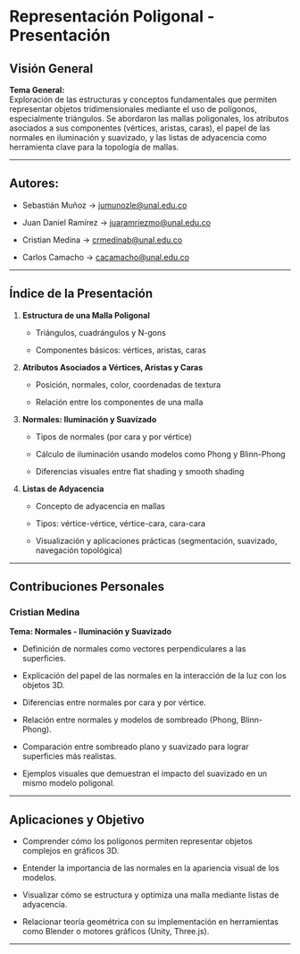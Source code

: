 # Representación Poligonal - Presentación

## Visión General

**Tema General:**  
Exploración de las estructuras y conceptos fundamentales que permiten representar objetos tridimensionales mediante el uso de polígonos, especialmente triángulos. Se abordaron las mallas poligonales, los atributos asociados a sus componentes (vértices, aristas, caras), el papel de las normales en iluminación y suavizado, y las listas de adyacencia como herramienta clave para la topología de mallas.

----------

## Autores:

-   Sebastián Muñoz → jumunozle@unal.edu.co
    
-   Juan Daniel Ramírez → juaramriezmo@unal.edu.co
    
-   Cristian Medina → crmedinab@unal.edu.co
    
-   Carlos Camacho → cacamacho@unal.edu.co
    

----------

## Índice de la Presentación

1.  **Estructura de una Malla Poligonal**
    
    -   Triángulos, cuadrángulos y N-gons
        
    -   Componentes básicos: vértices, aristas, caras
        
2.  **Atributos Asociados a Vértices, Aristas y Caras**
    
    -   Posición, normales, color, coordenadas de textura
        
    -   Relación entre los componentes de una malla
        
3.  **Normales: Iluminación y Suavizado**
    
    -   Tipos de normales (por cara y por vértice)
        
    -   Cálculo de iluminación usando modelos como Phong y Blinn-Phong
        
    -   Diferencias visuales entre flat shading y smooth shading
        
4.  **Listas de Adyacencia**
    
    -   Concepto de adyacencia en mallas
        
    -   Tipos: vértice-vértice, vértice-cara, cara-cara
        
    -   Visualización y aplicaciones prácticas (segmentación, suavizado, navegación topológica)
        

----------

## Contribuciones Personales

### Cristian Medina

**Tema: Normales - Iluminación y Suavizado**

-   Definición de normales como vectores perpendiculares a las superficies.
    
-   Explicación del papel de las normales en la interacción de la luz con los objetos 3D.
    
-   Diferencias entre normales por cara y por vértice.
    
-   Relación entre normales y modelos de sombreado (Phong, Blinn-Phong).
    
-   Comparación entre sombreado plano y suavizado para lograr superficies más realistas.
    
-   Ejemplos visuales que demuestran el impacto del suavizado en un mismo modelo poligonal.
    

----------

## Aplicaciones y Objetivo

-   Comprender cómo los polígonos permiten representar objetos complejos en gráficos 3D.
    
-   Entender la importancia de las normales en la apariencia visual de los modelos.
    
-   Visualizar cómo se estructura y optimiza una malla mediante listas de adyacencia.
    
-   Relacionar teoría geométrica con su implementación en herramientas como Blender o motores gráficos (Unity, Three.js).
    

----------
